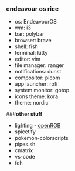### **endeavour os rice**

- os: EndeavourOS
- wm: i3
- bar: polybar
- browser: brave
- shell: fish
- terminal: kitty
- editor: vim
- file manager: ranger
- notifications: dunst
- compositor: picom
- app launcher: rofi
- system monitor: gotop 
- icons theme: kora
- theme: nordic

###**other stuff**

- lighting - [openRGB](https://aur.archlinux.org/packages/openrgb)
- spicetify
- pokemon-colorscripts
- pipes.sh
- cmatrix
- vs-code
- feh   
